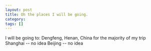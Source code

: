 ```yaml
---
layout: post
title: Oh the places I will be going.
category: 
tags: []
---
```



I will be going to:
Dengfeng, Henan, China for the majority of my trip
Shanghai -- no idea
Beijing  -- no idea

